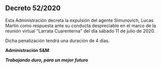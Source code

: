 ## Decreto 52/2020

Esta Administración decreta la expulsión del agente Simunovich, Lucas Martín como respuesta ante su conducta despreciable en el marco de la reunión virtual "Larrata Cuarenterna" del día sábado 11 de julio de 2020.

Dicha penalización tendrá una duración de 4 días.

<b>Administración S&M<b>

<i>Trabajando duro, para un mejor futuro</i>
